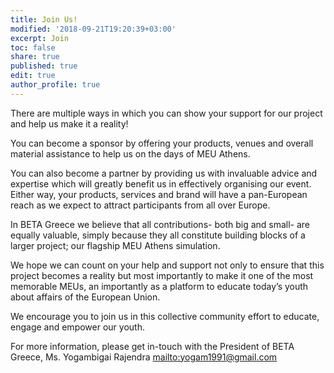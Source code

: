 ```yaml
---
title: Join Us!
modified: '2018-09-21T19:20:39+03:00'
excerpt: Join
toc: false
share: true
published: true
edit: true
author_profile: true
---
```

There are multiple ways in which you can show your support for our project and help us make it a reality!

You can become a sponsor by offering your products, venues and overall material assistance to help us on the days of MEU Athens.

You can also become a partner by providing us with invaluable advice and expertise which will greatly benefit us in effectively organising our event. Either way, your products, services and brand will have a pan-European reach as we expect to attract participants from all over Europe.

In BETA Greece we believe that all contributions- both big and small- are equally valuable, simply because they all constitute building blocks of a larger project; our flagship MEU Athens simulation.

We hope we can count on your help and support not only to ensure that this project becomes a reality but most importantly to make it one of the most memorable MEUs, an importantly as a platform to educate today’s youth about affairs of the European Union.

We encourage you to join us in this collective community effort to educate, engage and empower our youth.

For more information, please get in-touch with the President of BETA Greece, Ms. Yogambigai Rajendra <mailto:yogam1991@gmail.com>
